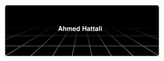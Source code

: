 <a href="http://github.com/HattaliAhmed"><img alt="Ahmed Hattali Banner" src="https://github.com/HattaliAhmed/hattaliahmed/blob/main/banner.svg"/></a>

<!--
**HattaliAhmed/hattaliahmed** is a ✨ _special_ ✨ repository because its `README.md` (this file) appears on your GitHub profile.

Here are some ideas to get you started:

- 🔭 I’m currently working on ...
- 🌱 I’m currently learning ...
- 👯 I’m looking to collaborate on ...
- 🤔 I’m looking for help with ...
- 💬 Ask me about ...
- 📫 How to reach me: ...
- 😄 Pronouns: ...
- ⚡ Fun fact: ...
-->
